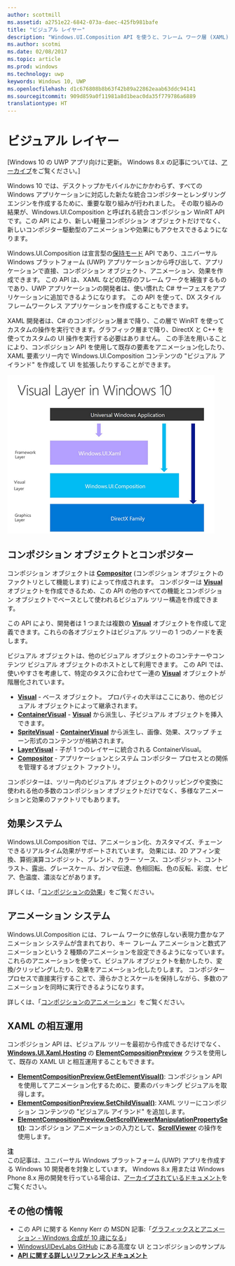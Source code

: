```yaml
---
author: scottmill
ms.assetid: a2751e22-6842-073a-daec-425fb981bafe
title: "ビジュアル レイヤー"
description: "Windows.UI.Composition API を使うと、フレーム ワーク層 (XAML) とグラフィック層 (DirectX) との間のコンポジション層にアクセスできます。"
ms.author: scotmi
ms.date: 02/08/2017
ms.topic: article
ms.prod: windows
ms.technology: uwp
keywords: Windows 10, UWP
ms.openlocfilehash: d1c676808b8b63f42b89a22862eaab63ddc94141
ms.sourcegitcommit: 909d859a0f11981a8d1beac0da35f779786a6889
translationtype: HT
---
```

# <a name="visual-layer"></a>ビジュアル レイヤー

\[Windows 10 の UWP アプリ向けに更新。 Windows 8.x の記事については、[アーカイブ](http://go.microsoft.com/fwlink/p/?linkid=619132)をご覧ください。\]

Windows 10 では、デスクトップかモバイルかにかかわらず、すべての Windows アプリケーションに対応した新たな統合コンポジターとレンダリング エンジンを作成するために、重要な取り組みが行われました。 その取り組みの結果が、Windows.UI.Composition と呼ばれる統合コンポジション WinRT API です。この API により、新しい軽量コンポジション オブジェクトだけでなく、新しいコンポジター駆動型のアニメーションや効果にもアクセスできるようになります。

Windows.UI.Composition は宣言型の[保持モード](https://msdn.microsoft.com/library/windows/desktop/ff684178.aspx) API であり、ユニバーサル Windows プラットフォーム (UWP) アプリケーションから呼び出して、アプリケーションで直接、コンポジション オブジェクト、アニメーション、効果を作成できます。 この API は、XAML などの既存のフレーム ワークを補強するものであり、UWP アプリケーションの開発者は、使い慣れた C# サーフェスをアプリケーションに追加できるようになります。 この API を使って、DX スタイル フレームワークレス アプリケーションを作成することもできます。

XAML 開発者は、C# のコンポジション層まで降り、この層で WinRT を使ってカスタムの操作を実行できます。グラフィック層まで降り、DirectX と C++ を使ってカスタムの UI 操作を実行する必要はありません。 この手法を用いることにより、コンポジション API を使用して既存の要素をアニメーション化したり、XAML 要素ツリー内で Windows.UI.Composition コンテンツの "ビジュアル アイランド" を作成して UI を拡張したりすることができます。

![UI フレームワークの階層: フレームワーク レイヤー (Windows.UI.XAML) はビジュアル レイヤー (Windows.UI.Composition) を基盤とし、ビジュアル レイヤーはさらにグラフィック レイヤー (DirectX) を基盤としている](images/layers-win-ui-composition.png)
## <a name="span-idcompositionobjectsandthecompositorspanspan-idcompositionobjectsandthecompositorspanspan-idcompositionobjectsandthecompositorspancomposition-objects-and-the-compositor"></a><span id="Composition_Objects_and_The_Compositor"></span><span id="composition_objects_and_the_compositor"></span><span id="COMPOSITION_OBJECTS_AND_THE_COMPOSITOR"></span>コンポジション オブジェクトとコンポジター

コンポジション オブジェクトは [**Compositor**](https://msdn.microsoft.com/library/windows/apps/Dn706789) (コンポジション オブジェクトのファクトリとして機能します) によって作成されます。 コンポジターは [**Visual**](https://msdn.microsoft.com/library/windows/apps/Dn706858) オブジェクトを作成できるため、この API の他のすべての機能とコンポジション オブジェクトでベースとして使われるビジュアル ツリー構造を作成できます。

この API により、開発者は 1 つまたは複数の [**Visual**](https://msdn.microsoft.com/library/windows/apps/Dn706858) オブジェクトを作成して定義できます。これらの各オブジェクトはビジュアル ツリーの 1 つのノードを表します。

ビジュアル オブジェクトは、他のビジュアル オブジェクトのコンテナーやコンテンツ ビジュアル オブジェクトのホストとして利用できます。 この API では、使いやすさを考慮して、特定のタスクに合わせて一連の [**Visual**](https://msdn.microsoft.com/library/windows/apps/Dn706858) オブジェクトが階層化されています。

-   [**Visual**](https://msdn.microsoft.com/library/windows/apps/Dn706858) - ベース オブジェクト。 プロパティの大半はここにあり、他のビジュアル オブジェクトによって継承されます。
-   [**ContainerVisual**](https://msdn.microsoft.com/library/windows/apps/Dn706810) - [**Visual**](https://msdn.microsoft.com/library/windows/apps/Dn706858) から派生し、子ビジュアル オブジェクトを挿入できます。
-   [**SpriteVisual**](https://msdn.microsoft.com/library/windows/apps/Mt589433) - [**ContainerVisual**](https://msdn.microsoft.com/library/windows/apps/Dn706810) から派生し、画像、効果、スワップ チェーン形式のコンテンツが格納されます。
-   [**LayerVisual**](https://msdn.microsoft.com/library/windows/apps/windows.ui.composition.layervisual.aspx) - 子が 1 つのレイヤーに統合される ContainerVisual。  
-   [**Compositor**](https://msdn.microsoft.com/library/windows/apps/Dn706789) - アプリケーションとシステム コンポジター プロセスとの関係を管理するオブジェクト ファクトリ。

コンポジターは、ツリー内のビジュアル オブジェクトのクリッピングや変換に使われる他の多数のコンポジション オブジェクトだけでなく、多様なアニメーションと効果のファクトリでもあります。

## <a name="span-ideffectssystemspanspan-ideffectssystemspanspan-ideffectssystemspaneffects-system"></a><span id="Effects_System"></span><span id="effects_system"></span><span id="EFFECTS_SYSTEM"></span>効果システム

Windows.UI.Composition では、アニメーション化、カスタマイズ、チェーンできるリアルタイム効果がサポートされています。 効果には、2D アフィン変換、算術演算コンポジット、ブレンド、カラー ソース、コンポジット、コントラスト、露出、グレースケール、ガンマ伝達、色相回転、色の反転、彩度、セピア、色温度、濃淡などがあります。

詳しくは、「[コンポジションの効果](composition-effects.md)」をご覧ください。

## <a name="span-idanimationsystemspanspan-idanimationsystemspanspan-idanimationsystemspananimation-system"></a><span id="Animation_System"></span><span id="animation_system"></span><span id="ANIMATION_SYSTEM"></span>アニメーション システム

Windows.UI.Composition には、フレーム ワークに依存しない表現力豊かなアニメーション システムが含まれており、キー フレーム アニメーションと数式アニメーションという 2 種類のアニメーションを設定できるようになっています。 これらのアニメーションを使って、ビジュアル オブジェクトを動かしたり、変換/クリッピングしたり、効果をアニメーション化したりします。 コンポジター プロセスで直接実行することで、滑らかさとスケールを保持しながら、多数のアニメーションを同時に実行できるようになります。

詳しくは、「[コンポジションのアニメーション](composition-animation.md)」をご覧ください。

## <a name="span-idxamlinteroperationspanspan-idxamlinteroperationspanspan-idxamlinteroperationspanxaml-interoperation"></a><span id="XAML_Interoperation"></span><span id="xaml_interoperation"></span><span id="XAML_INTEROPERATION"></span>XAML の相互運用

コンポジション API は、ビジュアル ツリーを最初から作成できるだけでなく、[**Windows.UI.Xaml.Hosting**](https://msdn.microsoft.com/library/windows/apps/Hh701908) の [**ElementCompositionPreview**](https://msdn.microsoft.com/library/windows/apps/Mt608976) クラスを使用して、既存の XAML UI と相互運用することもできます。

- [**ElementCompositionPreview.GetElementVisual()**](https://msdn.microsoft.com/library/windows/apps/windows.ui.xaml.hosting.elementcompositionpreview.getelementvisual): コンポジション API を使用してアニメーション化するために、要素のバッキング ビジュアルを取得します。
- [**ElementCompositionPreview.SetChildVisual()**](https://msdn.microsoft.com/library/windows/apps/windows.ui.xaml.hosting.elementcompositionpreview.setelementchildvisual): XAML ツリーにコンポジション コンテンツの "ビジュアル アイランド" を追加します。
- [**ElementCompositionPreview.GetScrollViewerManipulationPropertySet()**](https://msdn.microsoft.com/library/windows/apps/mt608980.aspx): コンポジション アニメーションの入力として、[**ScrollViewer**](https://msdn.microsoft.com/library/windows/apps/windows.ui.xaml.controls.scrollviewer.aspx) の操作を使用します。


**注**  
この記事は、ユニバーサル Windows プラットフォーム (UWP) アプリを作成する Windows 10 開発者を対象としています。 Windows 8.x 用または Windows Phone 8.x 用の開発を行っている場合は、[アーカイブされているドキュメント](http://go.microsoft.com/fwlink/p/?linkid=619132)をご覧ください。

 

## <a name="span-idadditionalresourcesspanspan-idadditionalresourcesspanspan-idadditionalresourcesspanadditional-resources"></a><span id="Additional_Resources_"></span><span id="additional_resources_"></span><span id="ADDITIONAL_RESOURCES_"></span>その他の情報

-   この API に関する Kenny Kerr の MSDN 記事:「[グラフィックスとアニメーション - Windows 合成が 10 歳になる](https://msdn.microsoft.com/magazine/mt590968)」
-   [WindowsUIDevLabs GitHub](https://github.com/microsoft/windowsuidevlabs) にある高度な UI とコンポジションのサンプル
-   [**API に関する詳しいリファレンス ドキュメント**](https://msdn.microsoft.com/library/windows/apps/Dn706878)


 

 




